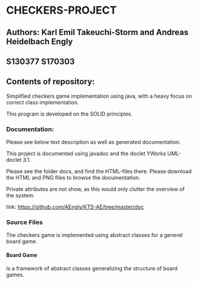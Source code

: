 
# CHECKERS-PROJECT

## Authors: Karl Emil Takeuchi-Storm and Andreas Heidelbach Engly
## S130377 S170303


## Contents of repository:
Simplified checkers game implementation using java, with a heavy focus on correct class implementation.

This program is developed on the SOLID principles.

### Documentation:

Please see below text description as well as generated documentation.

This project is documented using javadoc and the doclet YWorks UML-doclet 3.1.

Please see the folder docs, and find the HTML-files there. Please download the HTML and PNG files to browse the documentation.

Private attributes are not show, as this would only clutter the overview of the system.

link: https://github.com/AEngly/KTS-AE/tree/master/doc

### Source Files

The checkers game is implemented using abstract classes for a generel board game.

#### Board Game
Is a framework of abstract classes generalizing the structure of board games.
